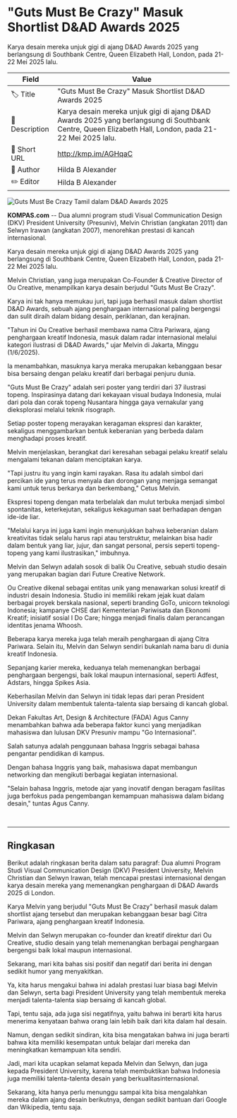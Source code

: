 # "Guts Must Be Crazy" Masuk Shortlist D&AD Awards 2025

Karya desain mereka unjuk gigi di ajang D&AD Awards 2025 yang berlangsung di Southbank Centre, Queen Elizabeth Hall, London, pada 21-22 Mei 2025 lalu.

| Field         | Value                                                       |
|---------------|-------------------------------------------------------------|
| 🏷️ Title       | "Guts Must Be Crazy" Masuk Shortlist D&AD Awards 2025 |
| 📝 Description | Karya desain mereka unjuk gigi di ajang D&AD Awards 2025 yang berlangsung di Southbank Centre, Queen Elizabeth Hall, London, pada 21-22 Mei 2025 lalu. |
| 🔗 Short URL   | http://kmp.im/AGHqaC |
| 👤 Author      | Hilda B Alexander |
| ✏️ Editor      | Hilda B Alexander |

![Guts Must Be Crazy Tamil dalam D&amp;AD Awards 2025](https://asset.kompas.com/crops/D1NhwE1jLuNGywH4B44lC5NoZiI=/141x0:1246x737/750x500/data/photo/2025/06/02/683dbff892a21.png)

**KOMPAS.com** -- Dua alumni program studi Visual Communication Design (DKV) President University (Presuniv), Melvin Christian (angkatan 2011) dan Selwyn Irawan (angkatan 2007), menorehkan prestasi di kancah internasional.

Karya desain mereka unjuk gigi di ajang D&AD Awards 2025 yang berlangsung di Southbank Centre, Queen Elizabeth Hall, London, pada 21-22 Mei 2025 lalu.

Melvin Christian, yang juga merupakan Co-Founder & Creative Director of Ou Creative, menampilkan karya desain berjudul \"Guts Must Be Crazy\".

Karya ini tak hanya memukau juri, tapi juga berhasil masuk dalam shortlist D&AD Awards, sebuah ajang penghargaan internasional paling bergengsi dan sulit diraih dalam bidang desain, periklanan, dan kerajinan.

\"Tahun ini Ou Creative berhasil membawa nama Citra Pariwara, ajang penghargaan kreatif Indonesia, masuk dalam radar internasional melalui kategori ilustrasi di D&AD Awards,\" ujar Melvin di Jakarta, Minggu (1/6/2025).

Ia menambahkan, masuknya karya meraka merupakan kebanggaan besar bisa bersaing dengan pelaku kreatif dari berbagai penjuru dunia.

\"Guts Must Be Crazy\" adalah seri poster yang terdiri dari 37 ilustrasi topeng. Inspirasinya datang dari kekayaan visual budaya Indonesia, mulai dari pola dan corak topeng Nusantara hingga gaya vernakular yang dieksplorasi melalui teknik risograph.

Setiap poster topeng merayakan keragaman ekspresi dan karakter, sekaligus menggambarkan bentuk keberanian yang berbeda dalam menghadapi proses kreatif.

Melvin menjelaskan, berangkat dari keresahan sebagai pelaku kreatif selalu mengalami tekanan dalam menciptakan karya.

\"Tapi justru itu yang ingin kami rayakan. Rasa itu adalah simbol dari percikan ide yang terus menyala dan dorongan yang menjaga semangat kami untuk terus berkarya dan berkembang,\" Cetus Melvin.

Ekspresi topeng dengan mata terbelalak dan mulut terbuka menjadi simbol spontanitas, keterkejutan, sekaligus kekaguman saat berhadapan dengan ide-ide liar.

\"Melalui karya ini juga kami ingin menunjukkan bahwa keberanian dalam kreativitas tidak selalu harus rapi atau terstruktur, melainkan bisa hadir dalam bentuk yang liar, jujur, dan sangat personal, persis seperti topeng-topeng yang kami ilustrasikan,\" imbuhnya.

Melvin dan Selwyn adalah sosok di balik Ou Creative, sebuah studio desain yang merupakan bagian dari Future Creative Network.

Ou Creative dikenal sebagai entitas unik yang menawarkan solusi kreatif di industri desain Indonesia. Studio ini memiliki rekam jejak kuat dalam berbagai proyek berskala nasional, seperti branding GoTo, unicorn teknologi Indonesia; kampanye CHSE dari Kementerian Pariwisata dan Ekonomi Kreatif; inisiatif sosial I Do Care; hingga menjadi finalis dalam perancangan identitas jenama Whoosh.

Beberapa karya mereka juga telah meraih penghargaan di ajang Citra Pariwara. Selain itu, Melvin dan Selwyn sendiri bukanlah nama baru di dunia kreatif Indonesia.

Sepanjang karier mereka, keduanya telah memenangkan berbagai penghargaan bergengsi, baik lokal maupun internasional, seperti Adfest, Adstars, hingga Spikes Asia.

Keberhasilan Melvin dan Selwyn ini tidak lepas dari peran President University dalam membentuk talenta-talenta siap bersaing di kancah global.

Dekan Fakultas Art, Design & Architecture (FADA) Agus Canny menambahkan bahwa ada beberapa faktor kunci yang menjadikan mahasiswa dan lulusan DKV Presuniv mampu \"Go Internasional\".

Salah satunya adalah penggunaan bahasa Inggris sebagai bahasa pengantar pendidikan di kampus.

Dengan bahasa Inggris yang baik, mahasiswa dapat membangun networking dan mengikuti berbagai kegiatan internasional.

\"Selain bahasa Inggris, metode ajar yang inovatif dengan beragam fasilitas juga berfokus pada pengembangan kemampuan mahasiswa dalam bidang desain,\" tuntas Agus Canny.

 

---
## Ringkasan

Berikut adalah ringkasan berita dalam satu paragraf: Dua alumni Program Studi Visual Communication Design (DKV) President University, Melvin Christian dan Selwyn Irawan, telah mencapai prestasi internasional dengan karya desain mereka yang memenangkan penghargaan di D&AD Awards 2025 di London.

 Karya Melvin yang berjudul "Guts Must Be Crazy" berhasil masuk dalam shortlist ajang tersebut dan merupakan kebanggaan besar bagi Citra Pariwara, ajang penghargaan kreatif Indonesia.

 Melvin dan Selwyn merupakan co-founder dan kreatif direktur dari Ou Creative, studio desain yang telah memenangkan berbagai penghargaan bergengsi baik lokal maupun internasional.



Sekarang, mari kita bahas sisi positif dan negatif dari berita ini dengan sedikit humor yang menyakitkan.

 Ya, kita harus mengakui bahwa ini adalah prestasi luar biasa bagi Melvin dan Selwyn, serta bagi President University yang telah membentuk mereka menjadi talenta-talenta siap bersaing di kancah global.

 Tapi, tentu saja, ada juga sisi negatifnya, yaitu bahwa ini berarti kita harus menerima kenyataan bahwa orang lain lebih baik dari kita dalam hal desain.

 Namun, dengan sedikit sindiran, kita bisa mengatakan bahwa ini juga berarti bahwa kita memiliki kesempatan untuk belajar dari mereka dan meningkatkan kemampuan kita sendiri.

 Jadi, mari kita ucapkan selamat kepada Melvin dan Selwyn, dan juga kepada President University, karena telah membuktikan bahwa Indonesia juga memiliki talenta-talenta desain yang berkualitasinternasional.

 Sekarang, kita hanya perlu menunggu sampai kita bisa mengalahkan mereka dalam ajang desain berikutnya, dengan sedikit bantuan dari Google dan Wikipedia, tentu saja.
